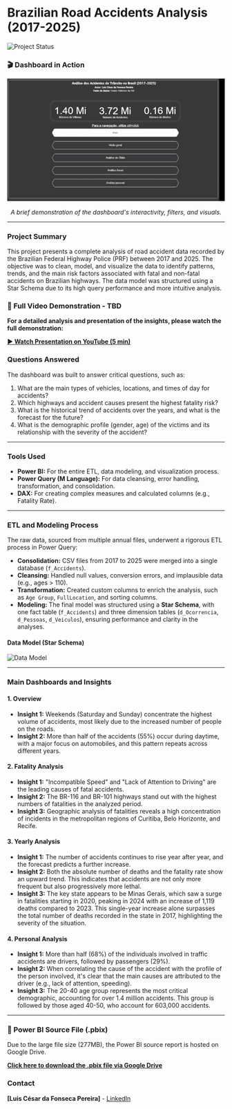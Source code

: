 # Brazilian Road Accidents Analysis (2017-2025)

![Project Status](https://img.shields.io/badge/Status-Completed-brightgreen)

### 🎬 Dashboard in Action
![Dashboard GIF](images/dashboard.gif)
*<p align="center">A brief demonstration of the dashboard's interactivity, filters, and visuals.</p>*

---

### Project Summary
This project presents a complete analysis of road accident data recorded by the Brazilian Federal Highway Police (PRF) between 2017 and 2025. The objective was to clean, model, and visualize the data to identify patterns, trends, and the main risk factors associated with fatal and non-fatal accidents on Brazilian highways. The data model was structured using a Star Schema due to its high query performance and more intuitive analysis.

### 🎥 Full Video Demonstration - TBD
**For a detailed analysis and presentation of the insights, please watch the full demonstration:**

**[▶️ Watch Presentation on YouTube (5 min)]()**

### Questions Answered
The dashboard was built to answer critical questions, such as:
1.  What are the main types of vehicles, locations, and times of day for accidents?
2.  Which highways and accident causes present the highest fatality risk?
3.  What is the historical trend of accidents over the years, and what is the forecast for the future?
4.  What is the demographic profile (gender, age) of the victims and its relationship with the severity of the accident?

---

### Tools Used
* **Power BI:** For the entire ETL, data modeling, and visualization process.
* **Power Query (M Language):** For data cleansing, error handling, transformation, and consolidation.
* **DAX:** For creating complex measures and calculated columns (e.g., Fatality Rate).

---

### ETL and Modeling Process
The raw data, sourced from multiple annual files, underwent a rigorous ETL process in Power Query:
* **Consolidation:** CSV files from 2017 to 2025 were merged into a single database (`f_Accidents`).
* **Cleansing:** Handled null values, conversion errors, and implausible data (e.g., ages > 110).
* **Transformation:** Created custom columns to enrich the analysis, such as `Age Group`, `FullLocation`, and sorting columns.
* **Modeling:** The final model was structured using a **Star Schema**, with one fact table (`f_Accidents`) and three dimension tables (`d_Ocorrencia`, `d_Pessoas`, `d_Veiculos`), ensuring performance and clarity in the analyses.

#### Data Model (Star Schema)
<img src="imagens/estrela.jpg" alt="Data Model" width="500"/>

---

### Main Dashboards and Insights

#### 1. Overview
* **Insight 1:** Weekends (Saturday and Sunday) concentrate the highest volume of accidents, most likely due to the increased number of people on the roads.
* **Insight 2:** More than half of the accidents (55%) occur during daytime, with a major focus on automobiles, and this pattern repeats across different years.

#### 2. Fatality Analysis
* **Insight 1:** "Incompatible Speed" and "Lack of Attention to Driving" are the leading causes of fatal accidents.
* **Insight 2:** The BR-116 and BR-101 highways stand out with the highest numbers of fatalities in the analyzed period.
* **Insight 3:** Geographic analysis of fatalities reveals a high concentration of incidents in the metropolitan regions of Curitiba, Belo Horizonte, and Recife.

#### 3. Yearly Analysis
* **Insight 1:** The number of accidents continues to rise year after year, and the forecast predicts a further increase.
* **Insight 2:** Both the absolute number of deaths and the fatality rate show an upward trend. This indicates that accidents are not only more frequent but also progressively more lethal.
* **Insight 3:** The key state appears to be Minas Gerais, which saw a surge in fatalities starting in 2020, peaking in 2024 with an increase of 1,119 deaths compared to 2023. This single-year increase alone surpasses the total number of deaths recorded in the state in 2017, highlighting the severity of the situation.

#### 4. Personal Analysis
* **Insight 1:** More than half (68%) of the individuals involved in traffic accidents are drivers, followed by passengers (29%).
* **Insight 2:** When correlating the cause of the accident with the profile of the person involved, it's clear that the main causes are attributed to the driver (e.g., lack of attention, speeding).
* **Insight 3:** The 20-40 age group represents the most critical demographic, accounting for over 1.4 million accidents. This group is followed by those aged 40-50, who account for 603,000 accidents.

---

### 📂 Power BI Source File (.pbix)
Due to the large file size (277MB), the Power BI source report is hosted on Google Drive.

**[Click here to download the .pbix file via Google Drive](https://drive.google.com/file/d/1h38cj5MR65cn3l1LxkEjdk-qriF3fFkL/view?usp=sharing)**

### Contact
**[Luis César da Fonseca Pereira]** - [LinkedIn](https://www.linkedin.com/in/luis-cesar-pereira/) 
